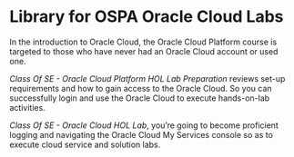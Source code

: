 # Library for OSPA Oracle Cloud Labs 
In the introduction to Oracle Cloud, the Oracle Cloud Platform course is targeted to those who have never had an Oracle Cloud account or used one.

*Class Of SE - Oracle Cloud Platform HOL Lab Preparation* reviews set-up requirements and how to gain access to the Oracle Cloud. So you can successfully login and use the Oracle Cloud to execute hands-on-lab activities.

*Class Of SE - Oracle Cloud HOL Lab*, you’re going to become proficient logging and navigating the Oracle Cloud My Services console so as to execute cloud service and solution labs.
